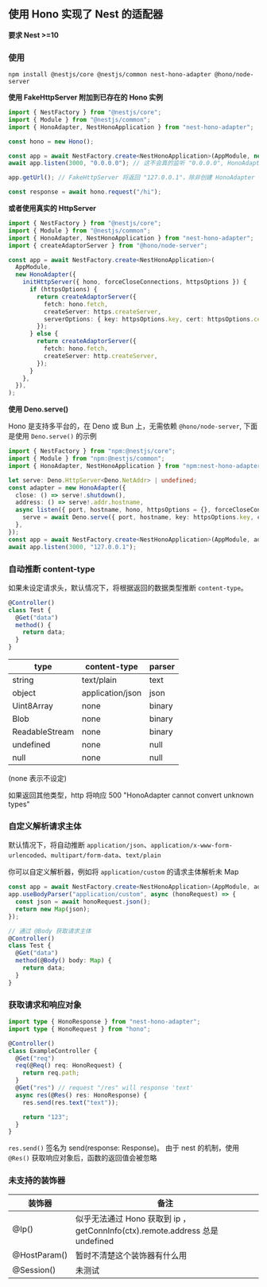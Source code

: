 ## 使用 Hono 实现了 Nest 的适配器

**要求 Nest >=10**

### 使用

`npm install @nestjs/core @nestjs/common nest-hono-adapter @hono/node-server`

**使用 FakeHttpServer 附加到已存在的 Hono 实例**

```ts
import { NestFactory } from "@nestjs/core";
import { Module } from "@nestjs/common";
import { HonoAdapter, NestHonoApplication } from "nest-hono-adapter";

const hono = new Hono();

const app = await NestFactory.create<NestHonoApplication>(AppModule, new HonoAdapter({ hono }));
await app.listen(3000, "0.0.0.0"); // 这不会真的监听 "0.0.0.0", HonoAdapter 会创建一个 FakeHttpServer, 因为 Nest 依赖它

app.getUrl(); // FakeHttpServer 将返回 "127.0.0.1"，除非创建 HonoAdapter 时传递了 address 参数

const response = await hono.request("/hi");
```

**或者使用真实的 HttpServer**

```ts
import { NestFactory } from "@nestjs/core";
import { Module } from "@nestjs/common";
import { HonoAdapter, NestHonoApplication } from "nest-hono-adapter";
import { createAdaptorServer } from "@hono/node-server";

const app = await NestFactory.create<NestHonoApplication>(
  AppModule,
  new HonoAdapter({
    initHttpServer({ hono, forceCloseConnections, httpsOptions }) {
      if (httpsOptions) {
        return createAdaptorServer({
          fetch: hono.fetch,
          createServer: https.createServer,
          serverOptions: { key: httpsOptions.key, cert: httpsOptions.cert },
        });
      } else {
        return createAdaptorServer({
          fetch: hono.fetch,
          createServer: http.createServer,
        });
      }
    },
  }),
);
```

**使用 Deno.serve()**

Hono 是支持多平台的，在 Deno 或 Bun 上，无需依赖 `@hono/node-server`, 下面是使用 `Deno.serve()` 的示例

```ts
import { NestFactory } from "npm:@nestjs/core";
import { Module } from "npm:@nestjs/common";
import { HonoAdapter, NestHonoApplication } from "npm:nest-hono-adapter";

let serve: Deno.HttpServer<Deno.NetAddr> | undefined;
const adapter = new HonoAdapter({
  close: () => serve!.shutdown(),
  address: () => serve!.addr.hostname,
  async listen({ port, hostname, hono, httpsOptions = {}, forceCloseConnections }) {
    serve = await Deno.serve({ port, hostname, key: httpsOptions.key, cert: httpsOptions.cert }, hono.fetch);
  },
});
const app = await NestFactory.create<NestHonoApplication>(AppModule, adapter);
await app.listen(3000, "127.0.0.1");
```

### 自动推断 content-type

如果未设定请求头，默认情况下，将根据返回的数据类型推断 `content-type`。

```ts
@Controller()
class Test {
  @Get("data")
  method() {
    return data;
  }
}
```

| type                       | content-type     | parser |
| -------------------------- | ---------------- | ------ |
| string                     | text/plain       | text   |
| object                     | application/json | json   |
| Uint8Array                 | none             | binary |
| Blob                       | none             | binary |
| ReadableStream<Uint8Array> | none             | binary |
| undefined                  | none             | null   |
| null                       | none             | null   |

(none 表示不设定)

如果返回其他类型，http 将响应 500 "HonoAdapter cannot convert unknown types"

### 自定义解析请求主体

默认情况下，将自动推断 `application/json`、`application/x-www-form-urlencoded`、`multipart/form-data`、`text/plain`

你可以自定义解析器，例如将 `application/custom` 的请求主体解析未 Map

```ts
const app = await NestFactory.create<NestHonoApplication>(AppModule, adapter);
app.useBodyParser("application/custom", async (honoRequest) => {
  const json = await honoRequest.json();
  return new Map(json);
});

// 通过 @Body 获取请求主体
@Controller()
class Test {
  @Get("data")
  method(@Body() body: Map) {
    return data;
  }
}
```

### 获取请求和响应对象

```ts
import type { HonoResponse } from "nest-hono-adapter";
import type { HonoRequest } from "hono";

@Controller()
class ExampleController {
  @Get("req")
  req(@Req() req: HonoRequest) {
    return req.path;
  }
  @Get("res") // request "/res" will response 'text'
  async res(@Res() res: HonoResponse) {
    res.send(res.text("text"));

    return "123";
  }
}
```

`res.send()` 签名为 send(response: Response)。 由于 nest 的机制，使用 `@Res()` 获取响应对象后，函数的返回值会被忽略

### 未支持的装饰器

| 装饰器       | 备注                                                                         |
| ------------ | ---------------------------------------------------------------------------- |
| @Ip()        | 似乎无法通过 Hono 获取到 ip ，getConnInfo(ctx).remote.address 总是 undefined |
| @HostParam() | 暂时不清楚这个装饰器有什么用                                                 |
| @Session()   | 未测试                                                                       |
